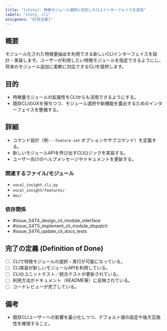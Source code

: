 ```yaml
---
title: "[story]: 特徴モジュール選択に対応したCLIインターフェイスを追加"
labels: "story, cli"
assignees: "@[担当者]"
---
```


## 概要

モジュール化された特徴量抽出を利用できる新しいCLIインターフェイスを設計・実装します。ユーザーが利用したい特徴モジュールを指定できるようにし、将来のモジュール追加に柔軟に対応できるCLIを提供します。

## 目的

- 特徴量モジュールの拡張性をCLIからも活用できるようにする。
- 既存CLIのUXを保ちつつ、モジュール選択や新機能を露出するためのインターフェイスを整備する。

## 詳細

- コマンド設計（例: `--feature-set` オプションやサブコマンド）を定義する。
- 新しいモジュールAPIを呼び出すCLIロジックを実装する。
- ユーザー向けのヘルプメッセージやドキュメントを更新する。

### 関連するファイル/モジュール

- `vocal_insight_cli.py`
- `vocal_insight/features/`
- `doc/`

### 依存関係

- #issue_S4T4_design_cli_module_interface
- #issue_S4T5_implement_cli_module_dispatch
- #issue_S4T6_update_cli_docs_tests

## 完了の定義 (Definition of Done)

- [ ] CLIで特徴モジュールの選択・実行が可能になっている。
- [ ] CLI実装が新しいモジュールAPIを利用している。
- [ ] CLIのユニットテスト／統合テストが更新されている。
- [ ] 利用方法がドキュメント（README等）に反映されている。
- [ ] コードレビューが完了している。

## 備考

- 既存CLIユーザーへの影響を最小化しつつ、デフォルト値の設定や後方互換性を確保すること。
